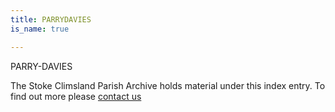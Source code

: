 ```yaml
---
title: PARRYDAVIES
is_name: true

---
```


PARRY-DAVIES


The Stoke Climsland Parish Archive holds material under this index entry. To find out more please [contact us](/contact/)
